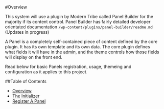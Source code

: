 #Overview 

This system will use a plugin by Modern Tribe called Panel Builder for the majority if its content control. Panel Builder has fairly detailed developer orientated documentation `/wp-content/plugins/panel-builder/readme.md` (Updates in progress)

A Panel is a completely self-contained piece of content defined by the core plugin.
It has its own template and its own data. The core plugin defines what fields it
will have in the admin, and the theme controls how those fields will display
on the front end.

Read below for basic Panels registration, usage, themeing and configuration as it applies to this project.

##Table of Contents

* [Overview](/docs/panels/README.md)
* [The Initializer](/docs/panels/initializer.md)
* [Register A Panel](/docs/panels/register.md)